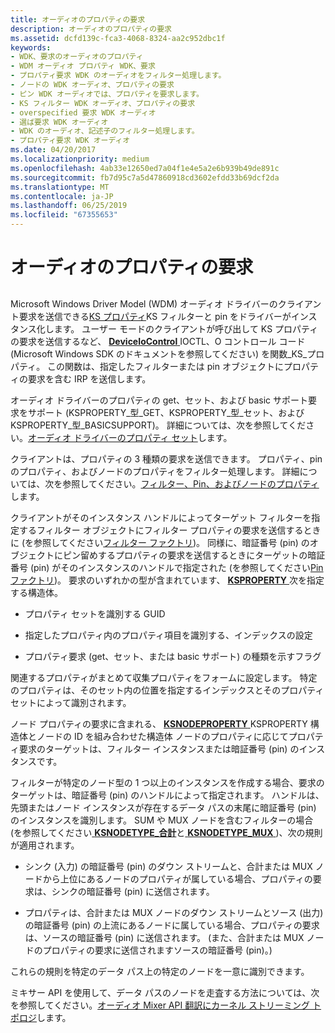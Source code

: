 ```yaml
---
title: オーディオのプロパティの要求
description: オーディオのプロパティの要求
ms.assetid: dcfd139c-fca3-4068-8324-aa2c952dbc1f
keywords:
- WDK、要求のオーディオのプロパティ
- WDM オーディオ プロパティ WDK、要求
- プロパティ要求 WDK のオーディオをフィルター処理します。
- ノードの WDK オーディオ、プロパティの要求
- ピン WDK オーディオでは、プロパティを要求します。
- KS フィルター WDK オーディオ、プロパティの要求
- overspecified 要求 WDK オーディオ
- 選ば要求 WDK オーディオ
- WDK のオーディオ、記述子のフィルター処理します。
- プロパティ要求 WDK オーディオ
ms.date: 04/20/2017
ms.localizationpriority: medium
ms.openlocfilehash: 4ab33e12650ed7a04f1e4e5a2e6b939b49de891c
ms.sourcegitcommit: fb7d95c7a5d47860918cd3602efdd33b69dcf2da
ms.translationtype: MT
ms.contentlocale: ja-JP
ms.lasthandoff: 06/25/2019
ms.locfileid: "67355653"
---
```

# <a name="audio-property-requests"></a>オーディオのプロパティの要求


## <span id="audio_property_requests"></span><span id="AUDIO_PROPERTY_REQUESTS"></span>


Microsoft Windows Driver Model (WDM) オーディオ ドライバーのクライアント要求を送信できる[KS プロパティ](https://docs.microsoft.com/windows-hardware/drivers/stream/ks-properties)KS フィルターと pin をドライバーがインスタンス化します。 ユーザー モードのクライアントが呼び出して KS プロパティの要求を送信するなど、 [ **DeviceIoControl** ](https://docs.microsoft.com/windows/desktop/api/ioapiset/nf-ioapiset-deviceiocontrol) IOCTL、O コントロール コード (Microsoft Windows SDK のドキュメントを参照してください) を関数\_KS\_プロパティ。 この関数は、指定したフィルターまたは pin オブジェクトにプロパティの要求を含む IRP を送信します。

オーディオ ドライバーのプロパティの get、セット、および basic サポート要求をサポート (KSPROPERTY\_型\_GET、KSPROPERTY\_型\_セット、および KSPROPERTY\_型\_BASICSUPPORT)。 詳細については、次を参照してください。[オーディオ ドライバーのプロパティ セット](https://docs.microsoft.com/windows-hardware/drivers/audio/audio-drivers-property-sets)します。

クライアントは、プロパティの 3 種類の要求を送信できます。 プロパティ、pin のプロパティ、およびノードのプロパティをフィルター処理します。 詳細については、次を参照してください。[フィルター、Pin、およびノードのプロパティ](filter--pin--and-node-properties.md)します。

クライアントがそのインスタンス ハンドルによってターゲット フィルターを指定するフィルター オブジェクトにフィルター プロパティの要求を送信するときに (を参照してください[フィルター ファクトリ](filter-factories.md))。 同様に、暗証番号 (pin) のオブジェクトにピン留めするプロパティの要求を送信するときにターゲットの暗証番号 (pin) がそのインスタンスのハンドルで指定された (を参照してください[Pin ファクトリ](pin-factories.md))。 要求のいずれかの型が含まれています、 [ **KSPROPERTY** ](https://docs.microsoft.com/previous-versions/ff564262(v=vs.85))次を指定する構造体。

-   プロパティ セットを識別する GUID

-   指定したプロパティ内のプロパティ項目を識別する、インデックスの設定

-   プロパティ要求 (get、セット、または basic サポート) の種類を示すフラグ

関連するプロパティがまとめて収集プロパティをフォームに設定します。 特定のプロパティは、そのセット内の位置を指定するインデックスとそのプロパティ セットによって識別されます。

ノード プロパティの要求に含まれる、 [ **KSNODEPROPERTY** ](https://docs.microsoft.com/windows-hardware/drivers/ddi/content/ksmedia/ns-ksmedia-ksnodeproperty) KSPROPERTY 構造体とノードの ID を組み合わせた構造体 ノードのプロパティに応じてプロパティ要求のターゲットは、フィルター インスタンスまたは暗証番号 (pin) のインスタンスです。

フィルターが特定のノード型の 1 つ以上のインスタンスを作成する場合、要求のターゲットは、暗証番号 (pin) のハンドルによって指定されます。 ハンドルは、先頭またはノード インスタンスが存在するデータ パスの末尾に暗証番号 (pin) のインスタンスを識別します。 SUM や MUX ノードを含むフィルターの場合 (を参照してください[ **KSNODETYPE\_合計**](https://docs.microsoft.com/windows-hardware/drivers/audio/ksnodetype-sum)と[ **KSNODETYPE\_MUX** ](https://docs.microsoft.com/windows-hardware/drivers/audio/ksnodetype-mux))、次の規則が適用されます。

-   シンク (入力) の暗証番号 (pin) のダウン ストリームと、合計または MUX ノードから上位にあるノードのプロパティが属している場合、プロパティの要求は、シンクの暗証番号 (pin) に送信されます。

-   プロパティは、合計または MUX ノードのダウン ストリームとソース (出力) の暗証番号 (pin) の上流にあるノードに属している場合、プロパティの要求は、ソースの暗証番号 (pin) に送信されます。 (また、合計または MUX ノードのプロパティの要求に送信されますソースの暗証番号 (pin)。)

これらの規則を特定のデータ パス上の特定のノードを一意に識別できます。

ミキサー API を使用して、データ パスのノードを走査する方法については、次を参照してください。[オーディオ Mixer API 翻訳にカーネル ストリーミング トポロジ](kernel-streaming-topology-to-audio-mixer-api-translation.md)します。

 

 





